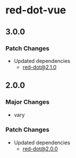 # red-dot-vue

## 3.0.0

### Patch Changes

- Updated dependencies
  - red-dot@2.1.0

## 2.0.0

### Major Changes

- vary

### Patch Changes

- Updated dependencies
  - red-dot@2.0.0
